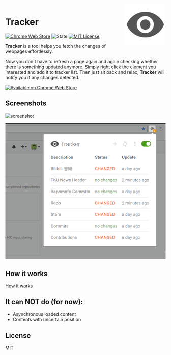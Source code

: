 <img align="right" src="src/icons/icon_128.png" height="128">

# Tracker
[![Chrome Web Store](https://img.shields.io/chrome-web-store/v/nijeghmbfkeegaiihloeeknoidnajnlk.svg?style=flat-square)](https://chrome.google.com/webstore/detail/web-element-watcher/nijeghmbfkeegaiihloeeknoidnajnlk)
![State](https://img.shields.io/badge/state-alpha-red.svg?style=flat-square)
[![MIT License](https://img.shields.io/badge/license-MIT-blue.svg?style=flat-square)](https://github.com/antfu/tracker/blob/master/LICENSE)

**Tracker** is a tool helps you fetch the changes of webpages effortlessly.

Now you don't have to refresh a page again and again checking whether there is something updated anymore.
Simply right click the element you interested and add it to tracker list. Then just sit back and relax,
**Tracker** will notify you if any changes detected.

[![Available on Chrome Web Store](https://developer.chrome.com/webstore/images/ChromeWebStore_Badge_v2_206x58.png)](https://chrome.google.com/webstore/detail/web-element-watcher/nijeghmbfkeegaiihloeeknoidnajnlk)

## Screenshots
![screenshot](https://cloud.githubusercontent.com/assets/11247099/20240436/0b7237f2-a953-11e6-88bb-0198e80f6540.png)

![screenshot](screenshots/04.png)

## How it works
[How it works](doc/how_it_works.md)

## It can NOT do (for now):
- Asynchronous loaded content
- Contents with uncertain position  

## License

MIT
